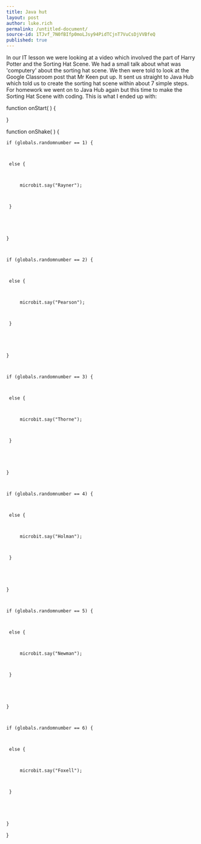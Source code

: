 ```yaml
---
title: Java hut
layout: post
author: luke.rich
permalink: /untitled-document/
source-id: 1TJvf_7N0fBIfp0moLJsy94PidTCjnT7VuCsDjVVBfeQ
published: true
---
```

In our IT lesson we were looking at a video which involved the part of Harry Potter and the Sorting Hat Scene. We had a small talk about what was 'computery' about the sorting hat scene. We then were told to look at the Google Classroom post that Mr Keen put up. It sent us straight to Java Hub which told us to create the sorting hat scene within about 7 simple steps. For homework we went on to Java Hub again but this time to make the Sorting Hat Scene with coding. This is what I ended up with:

 function onStart(  ) {

    

}

function onShake(  ) {

    if (globals.randomnumber == 1) {

   	 

   	 else {

   		 

   		 microbit.say("Rayner");

   		 

   	 }

   	 

   	 

    }

    

    if (globals.randomnumber == 2) {

   	 

   	 else {

   		 

   		 microbit.say("Pearson");

   		 

   	 }

   	 

   	 

    }

    

    if (globals.randomnumber == 3) {

   	 

   	 else {

   		 

   		 microbit.say("Thorne");

   		 

   	 }

   	 

   	 

    }

    

    if (globals.randomnumber == 4) {

   	 

   	 else {

   		 

   		 microbit.say("Holman");

   		 

   	 }

   	 

   	 

    }

    

    if (globals.randomnumber == 5) {

   	 

   	 else {

   		 

   		 microbit.say("Newman");

   		 

   	 }

   	 

   	 

    }

    

    if (globals.randomnumber == 6) {

   	 

   	 else {

   		 

   		 microbit.say("Foxell");

   		 

   	 }

   	 

   	 

    }

    

    

}

